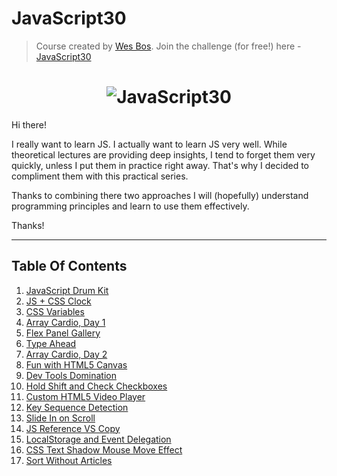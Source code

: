 # JavaScript30

> Course created by [Wes Bos](https://github.com/wesbos). Join the challenge (for free!) here - [JavaScript30](https://javascript30.com/account)

<h1 align="center">
  <img src="https://javascript30.com/images/JS3-social-share.png" style="max-width:100%" alt="JavaScript30" />
</h1>

Hi there!

I really want to learn JS. I actually want to learn JS very well. While theoretical lectures are providing deep insights, I tend to forget them very quickly, unless I put them in practice right away. That's why I decided to compliment them with this practical series.

Thanks to combining there two approaches I will (hopefully) understand programming principles and learn to use them effectively.

Thanks!

---

## Table Of Contents

1.  [JavaScript Drum Kit](/01%20-%20JavaScript%20Drum%20Kit)
2.  [JS + CSS Clock](/02%20-%20JS%20and%20CSS%20Clock)
3.  [CSS Variables](/03%20-%20CSS%20Variables)
4.  [Array Cardio, Day 1](/04%20-%20Array%20Cardio%20Day%201/)
5.  [Flex Panel Gallery](/05%20-%20Flex%20Panel%20Gallery/)
6.  [Type Ahead](/06%20-%20Type%20Ahead/)
7.  [Array Cardio, Day 2](/07%20-%20Array%20Cardio%20Day%202/)
8.  [Fun with HTML5 Canvas](/08%20-%20Fun%20with%20HTML5%20Canvas)
9.  [Dev Tools Domination](/09%20-%20Dev%20Tools%20Domination)
10. [Hold Shift and Check Checkboxes](/10%20-%20Hold%20Shift%20and%20Check%20Checkboxes)
11. [Custom HTML5 Video Player](11%20-%20Custom%20Video%20Player)
12. [Key Sequence Detection](12%20-%20Key%20Sequence%20Detection)
13. [Slide In on Scroll](13%20-%20Slide%20in%20on%20Scroll)
14. [JS Reference VS Copy](14%20-%20JavaScript%20References%20VS%20Copying)
15. [LocalStorage and Event Delegation](15%20-%20LocalStorage)
16. [CSS Text Shadow Mouse Move Effect](16%20-%20Mouse%20Move%20Shadow)
17. [Sort Without Articles](17%20-%20Sort%20Without%20Articles)
